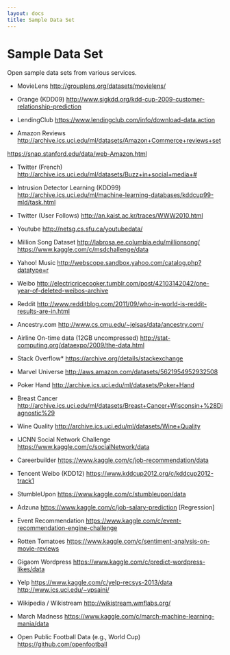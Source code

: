 ```yaml
---
layout: docs
title: Sample Data Set
---
```


# Sample Data Set


Open sample data sets from various services.

- MovieLens 
http://grouplens.org/datasets/movielens/ 

- Orange (KDD09) 
http://www.sigkdd.org/kdd-cup-2009-customer-relationship-prediction 

-	LendingClub 
https://www.lendingclub.com/info/download-data.action 

- 	Amazon Reviews
http://archive.ics.uci.edu/ml/datasets/Amazon+Commerce+reviews+set

https://snap.stanford.edu/data/web-Amazon.html 

- Twitter (French) 
http://archive.ics.uci.edu/ml/datasets/Buzz+in+social+media+#

- Intrusion Detector Learning (KDD99) 
http://archive.ics.uci.edu/ml/machine-learning-databases/kddcup99-mld/task.html 

- Twitter (User Follows) 
http://an.kaist.ac.kr/traces/WWW2010.html 

- Youtube
http://netsg.cs.sfu.ca/youtubedata/

- Million Song Dataset 
http://labrosa.ee.columbia.edu/millionsong/
https://www.kaggle.com/c/msdchallenge/data 

- 	Yahoo! Music
http://webscope.sandbox.yahoo.com/catalog.php?datatype=r 

- Weibo 
http://electricricecooker.tumblr.com/post/42103142042/one-year-of-deleted-weibos-archive

- 	Reddit 
http://www.redditblog.com/2011/09/who-in-world-is-reddit-results-are-in.html

- 	Ancestry.com 
http://www.cs.cmu.edu/~jelsas/data/ancestry.com/

- 	Airline On-time data (12GB uncompressed) 
http://stat-computing.org/dataexpo/2009/the-data.html

- 	Stack Overflow* 
https://archive.org/details/stackexchange

- 	Marvel Universe 
http://aws.amazon.com/datasets/5621954952932508 

- Poker Hand 
http://archive.ics.uci.edu/ml/datasets/Poker+Hand 

- 	Breast Cancer 
http://archive.ics.uci.edu/ml/datasets/Breast+Cancer+Wisconsin+%28Diagnostic%29 

- 	Wine Quality 
http://archive.ics.uci.edu/ml/datasets/Wine+Quality 

- IJCNN Social Network Challenge 
https://www.kaggle.com/c/socialNetwork/data 

- 	Careerbuilder 
https://www.kaggle.com/c/job-recommendation/data 

- Tencent Weibo (KDD12) 
https://www.kddcup2012.org/c/kddcup2012-track1 

- StumbleUpon 
https://www.kaggle.com/c/stumbleupon/data

- Adzuna 
https://www.kaggle.com/c/job-salary-prediction [Regression]

- Event Recommendation 
https://www.kaggle.com/c/event-recommendation-engine-challenge 

- Rotten Tomatoes 
https://www.kaggle.com/c/sentiment-analysis-on-movie-reviews 

- Gigaom Wordpress 
https://www.kaggle.com/c/predict-wordpress-likes/data 

- Yelp 
https://www.kaggle.com/c/yelp-recsys-2013/data 
http://www.ics.uci.edu/~vpsaini/

- Wikipedia / Wikistream 
http://wikistream.wmflabs.org/ 

- March Madness
https://www.kaggle.com/c/march-machine-learning-mania/data

- Open Public Football Data (e.g., World Cup)
https://github.com/openfootball 
